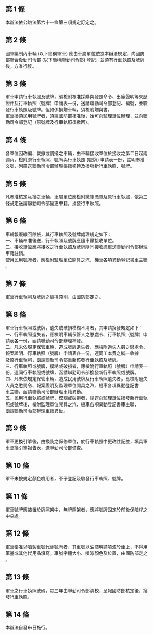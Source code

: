 第 1 條
-------
本辦法依公路法第六十一條第三項規定訂定之。

第 2 條
-------
國軍編制內車輛 (以下簡稱軍車) 應由車屬單位依據本辦法規定，向國防  
部聯合後勤司令部 (以下簡稱聯勤司令部) 登記，並領有行車執照及號牌  
後，方准行駛。

第 3 條
-------
軍車申請行車執照及號牌，須檢附核准採購與發照命令、出廠證明等來歷  
證件及行車執照（號牌）申請表一份，送請聯勤司令部登記、編號，並驗  
發行車執照及號牌。但如係捐贈車輛，須檢附贈與書。  
軍車換領民用號牌者，須經國防部核准後，始可向監理單位辦理，並向聯  
勤司令部登記（原號牌及行車執照須繳回）。

第 4 條
-------
各單位因改編、裁撤或調撥之車輛，由車輛接收單位於接收之第二日起兩  
週內，檢附原行車執照、號牌與行車執照 (號牌) 申請表一份，註明奉准  
文號，列冊送聯勤司令部辦理帳籍移轉及換發新行車執照、號牌。

第 5 條
-------
凡奉准核定汰換之車輛，車屬單位應檢附繳庫憑單及原行車執照，依第三  
條規定送請聯勤司令部變更車籍，換發行車執照。

第 6 條
-------
車輛報廢繳回除帳，其行車執照及號牌處理規定如下：  
一、車輛奉准後送，行車執照及號牌應隨車繳接收單位。  
二、接收單位應將接收之行車執照及號牌隨同接收憑單送聯勤司令部辦理  
    車籍註銷。  
使用民用號牌者，應檢附監理單位開具之汽、機車各項異動登記書車主聯  
。

第 7 條
-------
軍車行車執照及號牌之編排原則，由國防部定之。

第 8 條
-------
軍車行車執照或號牌，遺失或破損模糊不清者，其申請換發規定如下：  
一、行車執照遺失者，應檢附車輛保管人之懲處令、行車執照（號牌）申  
    請表各一份，函請聯勤司令部辦理補發。  
二、凡未依規定保管車輛，造成號牌遺失者，應檢附過失人員之懲處令、  
    報案證明、行車執照（號牌）申請表各一份，連同工本費之統一收據  
    及原行車執照，函請聯勤司令部重新核發行車執照及號牌。  
三、行車執照或號牌，模糊或破損者，應檢附行車執照（號牌）申請表一  
    份，連同行車執照或號牌，函請聯勤司令部換發新行車執照或號牌。  
四、凡未依規定保管車輛，造成民用號牌及行車執照遺失者，應檢附過失  
    人員之懲罰令、報案證明及監理單位開具之汽、機車各項異動登記書  
    車主聯，函請聯勤司令部辦理車籍異動。  
五、民用行車執照或號牌，模糊或破損者，請逕向監理單位換發新行車執  
    照或號牌後，檢附監理單位開具之汽、機車各項異動登記書車主聯，  
    函請聯勤司令部辦理車籍異動。

第 9 條
-------
軍車更換引擎後，由換裝之保修單位，於行車執照中更改註記並，填具軍  
車更換引擎報告表，送聯勤司令部備查。

第 10 條
--------
軍車未按規定顏色噴用者，不予登記及驗發行車執照、號牌。

第 11 條
--------
軍車號牌應裝置於牌照架中，無牌照架者，應將號牌固定於前後保險桿之  
中央處。

第 12 條
--------
軍車奉准以噴製車號代替號牌者，其車號以油漆明顯噴漆於車上，不得用  
筆墨或其他代用品填寫。車號字體大小、噴漆顏色及位置，由國防部定之  
。

第 13 條
--------
軍車之行車執照號碼，每三年由聯勤司令部清校，呈報國防部核定後，換  
發行車執照。

第 14 條
--------
本辦法自發布日施行。

